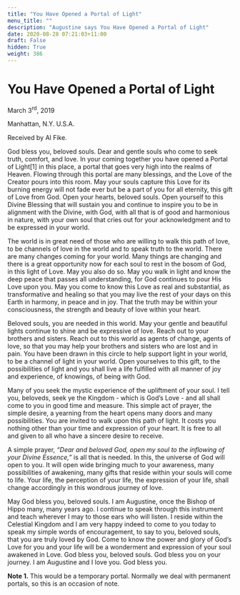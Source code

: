 ```yaml
---
title: "You Have Opened a Portal of Light"
menu_title: ""
description: "Augustine says You Have Opened a Portal of Light"
date: 2020-08-28 07:21:03+11:00
draft: False
hidden: True
weight: 386
---
```

# You Have Opened a Portal of Light

March 3<sup>rd</sup>, 2019

Manhattan, N.Y. U.S.A.

Received by Al Fike.



God bless you, beloved souls. Dear and gentle souls who come to seek truth, comfort, and love. In your coming together you have opened a Portal of Light[1] in this place, a portal that goes very high into the realms of Heaven. Flowing through this portal are many blessings, and the Love of the Creator pours into this room. May your souls capture this Love for its burning energy will not fade ever but be a part of you for all eternity, this gift of Love from God. Open your hearts, beloved souls. Open yourself to this Divine Blessing that will sustain you and continue to inspire you to be in alignment with the Divine, with God, with all that is of good and harmonious in nature, with your own soul that cries out for your acknowledgment and to be expressed in your world. 

The world is in great need of those who are willing to walk this path of love, to be channels of love in the world and to speak truth to the world. There are many changes coming for your world. Many things are changing and there is a great opportunity now for each soul to rest in the bosom of God, in this light of Love. May you also do so. May you walk in light and know the deep peace that passes all understanding, for God continues to pour His Love upon you. May you come to know this Love as real and substantial, as transformative and healing so that you may live the rest of your days on this Earth in harmony, in peace and in joy. That the truth may be within your consciousness, the strength and beauty of love within your heart.

Beloved souls, you are needed in this world. May your gentle and beautiful lights continue to shine and be expressive of love. Reach out to your brothers and sisters. Reach out to this world as agents of change, agents of love, so that you may help your brothers and sisters who are lost and in pain. You have been drawn in this circle to help support light in your world, to be a channel of light in your world. Open yourselves to this gift, to the possibilities of light and you shall live a life fulfilled with all manner of joy and experience, of knowings, of being with God.

Many of you seek the mystic experience of the upliftment of your soul. I tell you, beloveds, seek ye the Kingdom - which is God’s Love - and all shall come to you in good time and measure. This simple act of prayer, the simple desire, a yearning from the heart opens many doors and many possibilities. You are invited to walk upon this path of light. It costs you nothing other than your time and expression of your heart. It is free to all and given to all who have a sincere desire to receive.

A simple prayer, *“Dear and beloved God, open my soul to the inflowing of your Divine Essence,”* is all that is needed. In this, the universe of God will open to you. It will open wide bringing much to your awareness, many possibilities of awakening, many gifts that reside within your souls will come to life. Your life, the perception of your life, the expression of your life, shall change accordingly in this wondrous journey of love.

May God bless you, beloved souls. I am Augustine, once the Bishop of Hippo many, many years ago. I continue to speak through this instrument and teach wherever I may to those ears who will listen. I reside within the Celestial Kingdom and I am very happy indeed to come to you today to speak my simple words of encouragement, to say to you, beloved souls, that you are truly loved by God. Come to know the power and glory of God’s Love for you and your life will be a wonderment and expression of your soul awakened in Love. God bless you, beloved souls. God bless you on your journey. I am Augustine and I love you. God bless you.

**Note 1.** This would be a temporary portal. Normally we deal with permanent portals, so this is an occasion of note.